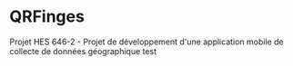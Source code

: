 # QRFinges

Projet HES 646-2 - Projet de développement d'une application mobile de collecte de données géographique
test
